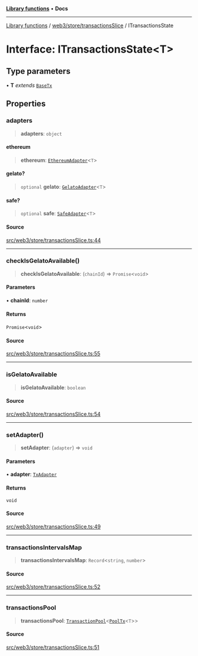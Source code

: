 [**Library functions**](../../../../README.md) • **Docs**

***

[Library functions](../../../../modules.md) / [web3/store/transactionsSlice](../README.md) / ITransactionsState

# Interface: ITransactionsState\<T\>

## Type parameters

• **T** *extends* [`BaseTx`](../../../adapters/types/type-aliases/BaseTx.md)

## Properties

### adapters

> **adapters**: `object`

#### ethereum

> **ethereum**: [`EthereumAdapter`](../../../adapters/EthereumAdapter/classes/EthereumAdapter.md)\<`T`\>

#### gelato?

> `optional` **gelato**: [`GelatoAdapter`](../../../adapters/GelatoAdapter/classes/GelatoAdapter.md)\<`T`\>

#### safe?

> `optional` **safe**: [`SafeAdapter`](../../../adapters/SafeAdapter/classes/SafeAdapter.md)\<`T`\>

#### Source

[src/web3/store/transactionsSlice.ts:44](https://github.com/bgd-labs/fe-shared/blob/bcb81f075c57b42adfeb5f3e6c387d13f532f431/src/web3/store/transactionsSlice.ts#L44)

***

### checkIsGelatoAvailable()

> **checkIsGelatoAvailable**: (`chainId`) => `Promise`\<`void`\>

#### Parameters

• **chainId**: `number`

#### Returns

`Promise`\<`void`\>

#### Source

[src/web3/store/transactionsSlice.ts:55](https://github.com/bgd-labs/fe-shared/blob/bcb81f075c57b42adfeb5f3e6c387d13f532f431/src/web3/store/transactionsSlice.ts#L55)

***

### isGelatoAvailable

> **isGelatoAvailable**: `boolean`

#### Source

[src/web3/store/transactionsSlice.ts:54](https://github.com/bgd-labs/fe-shared/blob/bcb81f075c57b42adfeb5f3e6c387d13f532f431/src/web3/store/transactionsSlice.ts#L54)

***

### setAdapter()

> **setAdapter**: (`adapter`) => `void`

#### Parameters

• **adapter**: [`TxAdapter`](../../../adapters/types/enumerations/TxAdapter.md)

#### Returns

`void`

#### Source

[src/web3/store/transactionsSlice.ts:49](https://github.com/bgd-labs/fe-shared/blob/bcb81f075c57b42adfeb5f3e6c387d13f532f431/src/web3/store/transactionsSlice.ts#L49)

***

### transactionsIntervalsMap

> **transactionsIntervalsMap**: `Record`\<`string`, `number`\>

#### Source

[src/web3/store/transactionsSlice.ts:52](https://github.com/bgd-labs/fe-shared/blob/bcb81f075c57b42adfeb5f3e6c387d13f532f431/src/web3/store/transactionsSlice.ts#L52)

***

### transactionsPool

> **transactionsPool**: [`TransactionPool`](../type-aliases/TransactionPool.md)\<[`PoolTx`](../type-aliases/PoolTx.md)\<`T`\>\>

#### Source

[src/web3/store/transactionsSlice.ts:51](https://github.com/bgd-labs/fe-shared/blob/bcb81f075c57b42adfeb5f3e6c387d13f532f431/src/web3/store/transactionsSlice.ts#L51)
